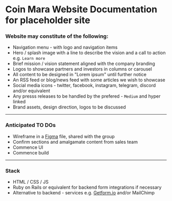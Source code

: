 # Coin Mara Website Documentation for placeholder site

### Website may constitute of the following:

* Navigation menu - with logo and navigation items
* Hero / splash image with a line to describe the vision and a call to action e.g. `Learn more`
* Brief mission / vision statement aligned with the company branding
* Logos to showcase partners and investors in columns or carousel
* All content to be designed in "Lorem ipsum" until further notice
* An RSS feed or blog/news feed with some articles we wish to showcase
* Social media icons - twitter, facebook, instagram, telegram, discord and/or equivalent
* Any presss releases to be handled by the prefered - `Medium` and hyper linked
* Brand assets, design direction, logos to be discussed

__________

### Anticipated TO DOs

* Wireframe in a [Figma](https://www.figma.com/file/wPwhZfiOmKzXYBoGaQNKzH/Mara-Wireframe-Final) file, shared with the group
* Confirm sections and amalgamate content from sales team 
* Commence UI 
* Commence build

________


### Stack 

* HTML / CSS / JS
* Ruby on Rails or equivalent for backend form integrations if necessary
* Alternative to backend - services e.g. [Getform.io](https://getform.io) and/or MailChimp
